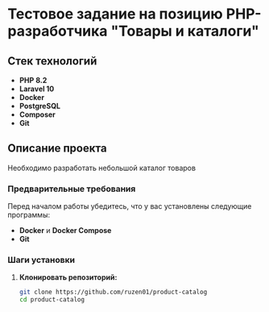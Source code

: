 # Тестовое задание на позицию PHP-разработчика "Товары и каталоги"

## Стек технологий

- **PHP 8.2**
- **Laravel 10**
- **Docker**
- **PostgreSQL**
- **Composer**
- **Git**

## Описание проекта

Необходимо разработать небольшой каталог товаров

### Предварительные требования

Перед началом работы убедитесь, что у вас установлены следующие программы:
- **Docker** и **Docker Compose**
- **Git**

### Шаги установки

1. **Клонировать репозиторий:**

   ```bash
   git clone https://github.com/ruzen01/product-catalog
   cd product-catalog